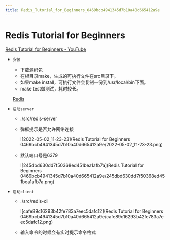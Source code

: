 ```yaml
---
title: Redis_Tutorial_for_Beginners_0469bcb4941345d7b10a40d665412a9e
---
```


# Redis Tutorial for Beginners

[Redis Tutorial for Beginners - YouTube](https://www.youtube.com/playlist?list=PLS1QulWo1RIYZZxQdap7Sd0ARKFI-XVsd)

- `安装`
    - 下载源码包
    - 在根目录make，生成的可执行文件在src目录下。
    - 如果make install，可执行文件会复制一份到/usr/local/bin下面。
    - make test做测试，耗时较长。
    
    [Redis](https://redis.io/download)
    
- `启动server`
    - ./src/redis-server
    - 弹框提示是否允许网络连接
        
        ![2022-05-02_11-23-23](Redis Tutorial for Beginners 0469bcb4941345d7b10a40d665412a9e/2022-05-02_11-23-23.png)
        
    - 默认端口号是6379
        
        ![245dbd630dd7f50368ed451bea1afb7a](Redis Tutorial for Beginners 0469bcb4941345d7b10a40d665412a9e/245dbd630dd7f50368ed451bea1afb7a.png)
        
- `启动client`
    - ./src/redis-cli
        
        ![cafe89c16293b42fe783a7eec5dafc12](Redis Tutorial for Beginners 0469bcb4941345d7b10a40d665412a9e/cafe89c16293b42fe783a7eec5dafc12.png)
        
    - 输入命令的时候会有实时提示命令格式